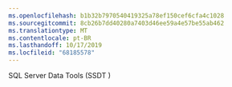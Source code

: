 ```yaml
---
ms.openlocfilehash: b1b32b7970540419325a78ef150cef6cfa4c1028
ms.sourcegitcommit: 8cb26b7dd40280a7403d46ee59a4e57be55ab462
ms.translationtype: MT
ms.contentlocale: pt-BR
ms.lasthandoff: 10/17/2019
ms.locfileid: "68185578"
---
```

SQL Server Data Tools \(SSDT \)
